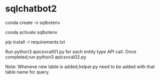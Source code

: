 # sqlchatbot2

conda create -n sqlbotenv

conda activate sqlbotenv

pip install -r requirements.txt


Run python3 apicsvcall01.py for each entity type API call.
Once completed,run python3 apicsvcal02.py

Note: Wheneve new table is added,helper.py need to be added with that table name for query.

